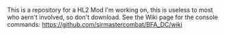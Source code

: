This is a repository for a HL2 Mod I'm working on, this is useless to most who aern't involved, so don't download. See the Wiki page for the console commands: https://github.com/sirmastercombat/BFA_DC/wiki